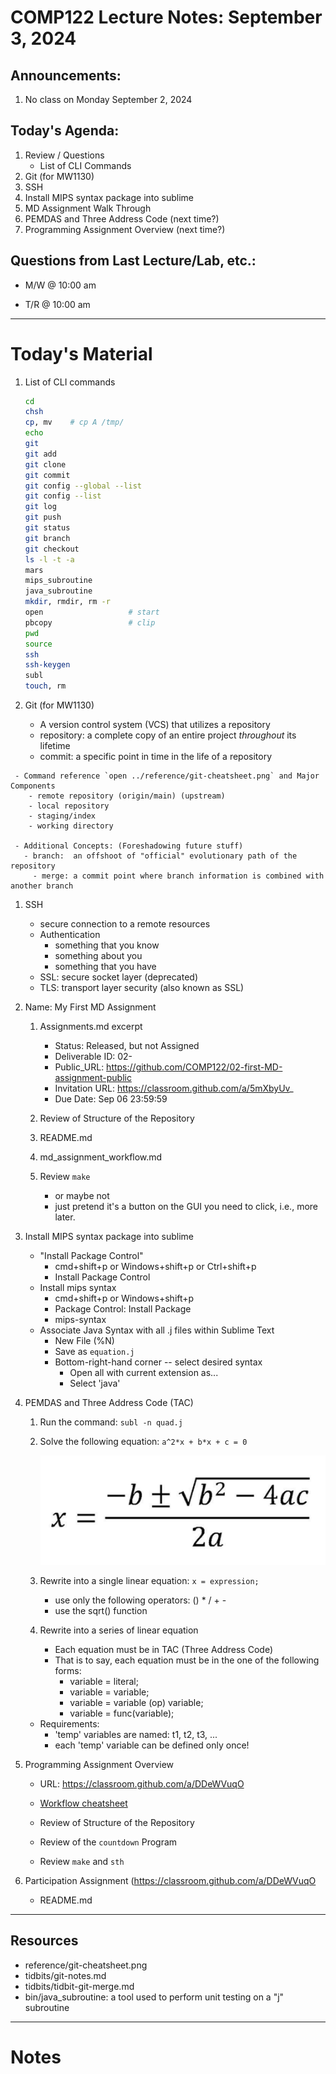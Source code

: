 # COMP122 Lecture Notes: September 3, 2024

## Announcements:
   1. No class on Monday September 2, 2024

## Today's Agenda:
   1. Review / Questions
      - List of CLI Commands
   1. Git (for MW1130)
   1. SSH
   1. Install MIPS syntax package into sublime
   1. MD Assignment Walk Through
   1. PEMDAS and Three Address Code (next time?)
   1. Programming Assignment Overview (next time?)


## Questions from Last Lecture/Lab, etc.:
   * M/W @ 10:00 am

   * T/R @ 10:00 am


---
# Today's  Material

   1. List of CLI commands
      ```bash
      cd
      chsh
      cp, mv    # cp A /tmp/
      echo
      git
      git add
      git clone
      git commit
      git config --global --list
      git config --list
      git log
      git push
      git status
      git branch
      git checkout
      ls -l -t -a
      mars
      mips_subroutine
      java_subroutine
      mkdir, rmdir, rm -r
      open                   # start
      pbcopy                 # clip
      pwd
      source
      ssh
      ssh-keygen
      subl
      touch, rm
      ```

      <!-- PROMPT_COMMAND='(( $? == 0 )) && echo success'  -->

   1. Git (for MW1130)
       - A version control system (VCS) that utilizes a repository
       - repository: a complete copy of an entire project _throughout_ its lifetime  
       - commit:  a specific point in time in the life of a repository

     - Command reference `open ../reference/git-cheatsheet.png` and Major Components
        - remote repository (origin/main) (upstream)
        - local repository 
        - staging/index
        - working directory

     - Additional Concepts: (Foreshadowing future stuff)
       - branch:  an offshoot of "official" evolutionary path of the repository
         - merge: a commit point where branch information is combined with another branch

   1. SSH
      - secure connection to a remote resources
      - Authentication
        - something that you know
        - something about you
        - something that you have
      - SSL: secure socket layer (deprecated)
      - TLS: transport layer security (also known as SSL)

   1. Name: My First MD Assignment
      1. Assignments.md excerpt
         - Status: Released, but not Assigned
         - Deliverable ID: 02-
         - Public_URL: https://github.com/COMP122/02-first-MD-assignment-public
         - Invitation URL: https://classroom.github.com/a/5mXbyUv_
         - Due Date: Sep 06 23:59:59

      1. Review of Structure of the Repository
      1. README.md
      1. md_assignment_workflow.md
      1. Review `make`
         - or maybe not
         - just pretend it's a button on the GUI you need to click, i.e., more later.



  1. Install MIPS syntax package into sublime
     - "Install Package Control"
        * cmd+shift+p  or Windows+shift+p or Ctrl+shift+p
        * Install Package Control
      - Install mips syntax
        * cmd+shift+p or Windows+shift+p
        * Package Control: Install Package 
        * mips-syntax
      - Associate Java Syntax with all .j files within Sublime Text
        * New File (%N)
        * Save as `equation.j`
        * Bottom-right-hand corner -- select desired syntax
          - Open all with current extension as...
          - Select 'java'

  1. PEMDAS and Three Address Code (TAC)
     1. Run the command:  `subl -n quad.j`

     1. Solve the following equation:  ``a^2*x + b*x + c = 0``

        ![Quadratic Formula](quadratic_formula.png)

     1. Rewrite into a single linear equation: ``x = expression;``
        - use only the following operators: () * / + -
        - use the sqrt() function

     1. Rewrite into a series of linear equation
        - Each equation must be in TAC (Three Address Code)
        - That is to say, each equation must be in the one of the following forms:
          * variable = literal;
          * variable = variable;
          * variable = variable (op) variable;
          * variable = func(variable);

     * Requirements:
       - 'temp' variables are named: t1, t2, t3, ...
       - each 'temp' variable can be defined only once!

  1. Programming Assignment Overview
     - URL: https://classroom.github.com/a/DDeWVuqO
     - [Workflow cheatsheet](../reference/programming_workflow.md)

     - Review of Structure of the Repository
     - Review of the `countdown` Program
     - Review `make` and `sth`


  1. Participation Assignment (https://classroom.github.com/a/DDeWVuqO
     - README.md


---
## Resources
   * reference/git-cheatsheet.png
   * tidbits/git-notes.md
   * tidbits/tidbit-git-merge.md 
   * bin/java_subroutine: a tool used to perform unit testing on a "j" subroutine



---
<!-- This section is for student's to place their own notes. -->
<!-- This section will not be updated by the Professor.   -->

# Notes 


